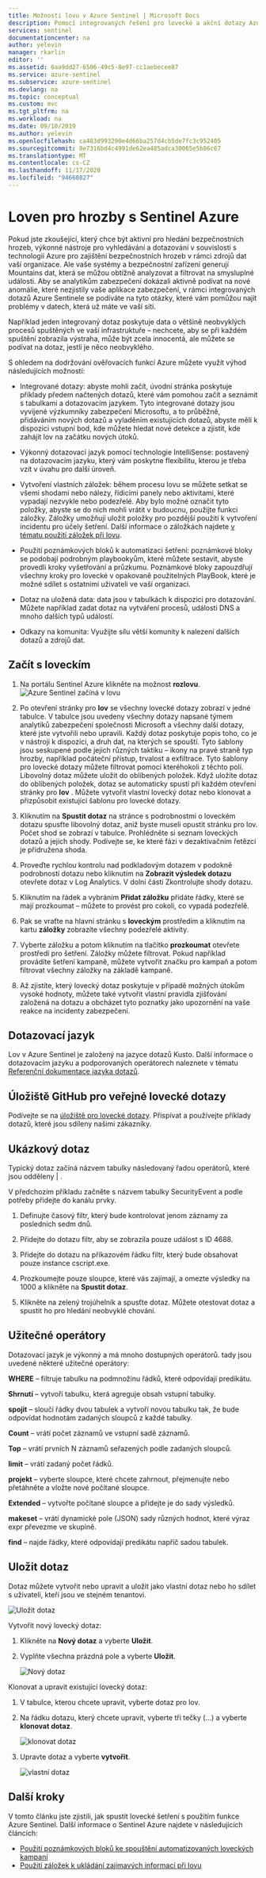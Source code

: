 ```yaml
---
title: Možnosti lovu v Azure Sentinel | Microsoft Docs
description: Pomocí integrovaných řešení pro lovecké a akční dotazy Azure si můžete vyžádat správné otázky a vyhledat problémy ve vašich datech.
services: sentinel
documentationcenter: na
author: yelevin
manager: rkarlin
editor: ''
ms.assetid: 6aa9dd27-6506-49c5-8e97-cc1aebecee87
ms.service: azure-sentinel
ms.subservice: azure-sentinel
ms.devlang: na
ms.topic: conceptual
ms.custom: mvc
ms.tgt_pltfrm: na
ms.workload: na
ms.date: 09/10/2019
ms.author: yelevin
ms.openlocfilehash: ca483d993290e4d66ba257d4cb5de7fc3c952405
ms.sourcegitcommit: 8e7316bd4c4991de62ea485adca30065e5b86c67
ms.translationtype: MT
ms.contentlocale: cs-CZ
ms.lasthandoff: 11/17/2020
ms.locfileid: "94660827"
---
```

# <a name="hunt-for-threats-with-azure-sentinel"></a>Loven pro hrozby s Sentinel Azure

Pokud jste zkoušející, který chce být aktivní pro hledání bezpečnostních hrozeb, výkonné nástroje pro vyhledávání a dotazování v souvislosti s technologií Azure pro zajištění bezpečnostních hrozeb v rámci zdrojů dat vaší organizace. Ale vaše systémy a bezpečnostní zařízení generují Mountains dat, která se můžou obtížně analyzovat a filtrovat na smysluplné události. Aby se analytikům zabezpečení dokázali aktivně podívat na nové anomálie, které nezjistily vaše aplikace zabezpečení, v rámci integrovaných dotazů Azure Sentinele se podíváte na tyto otázky, které vám pomůžou najít problémy v datech, která už máte ve vaší síti. 

Například jeden integrovaný dotaz poskytuje data o většině neobvyklých procesů spuštěných ve vaší infrastruktuře – nechcete, aby se při každém spuštění zobrazila výstraha, může být zcela innocentá, ale můžete se podívat na dotaz, jestli je něco neobvyklého. 



S ohledem na dodržování ověřovacích funkcí Azure můžete využít výhod následujících možností:

- Integrované dotazy: abyste mohli začít, úvodní stránka poskytuje příklady předem načtených dotazů, které vám pomohou začít a seznámit s tabulkami a dotazovacím jazykem. Tyto integrované dotazy jsou vyvíjené výzkumníky zabezpečení Microsoftu, a to průběžně, přidáváním nových dotazů a vyladěním existujících dotazů, abyste měli k dispozici vstupní bod, kde můžete hledat nové detekce a zjistit, kde zahájit lov na začátku nových útoků. 

- Výkonný dotazovací jazyk pomocí technologie IntelliSense: postavený na dotazovacím jazyku, který vám poskytne flexibilitu, kterou je třeba vzít v úvahu pro další úroveň.

- Vytvoření vlastních záložek: během procesu lovu se můžete setkat se všemi shodami nebo nálezy, řídicími panely nebo aktivitami, které vypadají nezvykle nebo podezřelé. Aby bylo možné označit tyto položky, abyste se do nich mohli vrátit v budoucnu, použijte funkci záložky. Záložky umožňují uložit položky pro pozdější použití k vytvoření incidentu pro účely šetření. Další informace o záložkách najdete [v tématu použití záložek při lovu](hunting.md).
- Použití poznámkových bloků k automatizaci šetření: poznámkové bloky se podobají podrobným playbookyům, které můžete sestavit, abyste provedli kroky vyšetřování a průzkumu.  Poznámkové bloky zapouzdřují všechny kroky pro lovecké v opakovaně použitelných PlayBook, které je možné sdílet s ostatními uživateli ve vaší organizaci. 
- Dotaz na uložená data: data jsou v tabulkách k dispozici pro dotazování. Můžete například zadat dotaz na vytváření procesů, události DNS a mnoho dalších typů událostí.

- Odkazy na komunita: Využijte sílu větší komunity k nalezení dalších dotazů a zdrojů dat.
 
## <a name="get-started-hunting"></a>Začít s loveckím

1. Na portálu Sentinel Azure klikněte na možnost **rozlovu**.
  ![Azure Sentinel začíná v lovu](media/tutorial-hunting/hunting-start.png)

2. Po otevření stránky pro **lov** se všechny lovecké dotazy zobrazí v jedné tabulce. V tabulce jsou uvedeny všechny dotazy napsané týmem analytiků zabezpečení společnosti Microsoft a všechny další dotazy, které jste vytvořili nebo upravili. Každý dotaz poskytuje popis toho, co je v nástroji k dispozici, a druh dat, na kterých se spouští. Tyto šablony jsou seskupené podle jejich různých taktiku – ikony na pravé straně typ hrozby, například počáteční přístup, trvalost a exfiltrace. Tyto šablony pro lovecké dotazy můžete filtrovat pomocí kteréhokoli z těchto polí. Libovolný dotaz můžete uložit do oblíbených položek. Když uložíte dotaz do oblíbených položek, dotaz se automaticky spustí při každém otevření stránky pro **lov** . Můžete vytvořit vlastní lovecký dotaz nebo klonovat a přizpůsobit existující šablonu pro lovecké dotazy. 
 
2. Kliknutím na **Spustit dotaz** na stránce s podrobnostmi o loveckém dotazu spusťte libovolný dotaz, aniž byste museli opustit stránku pro lov.  Počet shod se zobrazí v tabulce. Prohlédněte si seznam loveckých dotazů a jejich shody. Podívejte se, ke které fázi v dezaktivačním řetězci je přidružena shoda.

3. Proveďte rychlou kontrolu nad podkladovým dotazem v podokně podrobností dotazu nebo kliknutím na **Zobrazit výsledek dotazu** otevřete dotaz v Log Analytics. V dolní části Zkontrolujte shody dotazu.

4.    Kliknutím na řádek a vybráním **Přidat záložku** přidáte řádky, které se mají prozkoumat – můžete to provést pro cokoli, co vypadá podezřelě. 

5. Pak se vraťte na hlavní stránku s **loveckým** prostředím a kliknutím na kartu **záložky** zobrazíte všechny podezřelé aktivity. 

6. Vyberte záložku a potom kliknutím na tlačítko **prozkoumat** otevřete prostředí pro šetření. Záložky můžete filtrovat. Pokud například provádíte šetření kampaně, můžete vytvořit značku pro kampaň a potom filtrovat všechny záložky na základě kampaně.

1. Až zjistíte, který lovecký dotaz poskytuje v případě možných útokům vysoké hodnoty, můžete také vytvořit vlastní pravidla zjišťování založená na dotazu a obcházet tyto poznatky jako upozornění na vaše reakce na incidenty zabezpečení.

 

## <a name="query-language"></a>Dotazovací jazyk 

Lov v Azure Sentinel je založený na jazyce dotazů Kusto. Další informace o dotazovacím jazyku a podporovaných operátorech naleznete v tématu [Referenční dokumentace jazyka dotazů](../azure-monitor/log-query/get-started-queries.md).

## <a name="public-hunting-query-github-repository"></a>Úložiště GitHub pro veřejné lovecké dotazy

Podívejte se na [úložiště pro lovecké dotazy](https://github.com/Azure/Orion). Přispívat a používejte příklady dotazů, které jsou sdíleny našimi zákazníky.

 

## <a name="sample-query"></a>Ukázkový dotaz

Typický dotaz začíná názvem tabulky následovaný řadou operátorů, které jsou odděleny \| .

V předchozím příkladu začněte s názvem tabulky SecurityEvent a podle potřeby přidejte do kanálu prvky.

1. Definujte časový filtr, který bude kontrolovat jenom záznamy za posledních sedm dnů.

2. Přidejte do dotazu filtr, aby se zobrazila pouze událost s ID 4688.

3. Přidejte do dotazu na příkazovém řádku filtr, který bude obsahovat pouze instance cscript.exe.

4. Prozkoumejte pouze sloupce, které vás zajímají, a omezte výsledky na 1000 a klikněte na **Spustit dotaz**.
5. Klikněte na zelený trojúhelník a spusťte dotaz. Můžete otestovat dotaz a spustit ho pro hledání neobvyklé chování.

## <a name="useful-operators"></a>Užitečné operátory

Dotazovací jazyk je výkonný a má mnoho dostupných operátorů. tady jsou uvedené některé užitečné operátory:

**WHERE** – filtruje tabulku na podmnožinu řádků, které odpovídají predikátu.

**Shrnutí** – vytvoří tabulku, která agreguje obsah vstupní tabulky.

**spojit** – sloučí řádky dvou tabulek a vytvoří novou tabulku tak, že bude odpovídat hodnotám zadaných sloupců z každé tabulky.

**Count** – vrátí počet záznamů ve vstupní sadě záznamů.

**Top** – vrátí prvních N záznamů seřazených podle zadaných sloupců.

**limit** – vrátí zadaný počet řádků.

**projekt** – vyberte sloupce, které chcete zahrnout, přejmenujte nebo přetáhněte a vložte nové počítané sloupce.

**Extended** – vytvořte počítané sloupce a přidejte je do sady výsledků.

**makeset** – vrátí dynamické pole (JSON) sady různých hodnot, které výraz expr převezme ve skupině.

**find** – najde řádky, které odpovídají predikátu napříč sadou tabulek.

## <a name="save-a-query"></a>Uložit dotaz

Dotaz můžete vytvořit nebo upravit a uložit jako vlastní dotaz nebo ho sdílet s uživateli, kteří jsou ve stejném tenantovi.

   ![Uložit dotaz](./media/tutorial-hunting/save-query.png)

Vytvořit nový lovecký dotaz:

1. Klikněte na **Nový dotaz** a vyberte **Uložit**.
2. Vyplňte všechna prázdná pole a vyberte **Uložit**.

   ![Nový dotaz](./media/tutorial-hunting/new-query.png)

Klonovat a upravit existující lovecký dotaz:

1. V tabulce, kterou chcete upravit, vyberte dotaz pro lov.
2. Na řádku dotazu, který chcete upravit, vyberte tři tečky (...) a vyberte **klonovat dotaz**.

   ![klonovat dotaz](./media/tutorial-hunting/clone-query.png)
 

3. Upravte dotaz a vyberte **vytvořit**.

   ![vlastní dotaz](./media/tutorial-hunting/custom-query.png)

## <a name="next-steps"></a>Další kroky
V tomto článku jste zjistili, jak spustit lovecké šetření s použitím funkce Azure Sentinel. Další informace o Sentinel Azure najdete v následujících článcích:


- [Použití poznámkových bloků ke spouštění automatizovaných loveckých kampaní](notebooks.md)
- [Použití záložek k ukládání zajímavých informací při lovu](bookmarks.md)